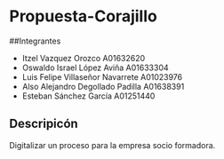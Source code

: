 # Propuesta-Corajillo

##Integrantes
 - Itzel Vazquez Orozco A01632620
 - Oswaldo Israel López Aviña A01633304
 - Luis Felipe Villaseñor Navarrete A01023976
 - Also Alejandro Degollado Padilla A01638391
 - Esteban Sánchez García A01251440
 
## Descripicón

Digitalizar un proceso para la empresa socio formadora.
